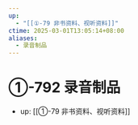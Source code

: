```yaml
---
up:
  - "[[①-79 非书资料、视听资料]]"
ctime: 2025-03-01T13:05:14+08:00
aliases:
  - 录音制品
---
```


# ①-792 录音制品

- up: [[①-79 非书资料、视听资料]]
